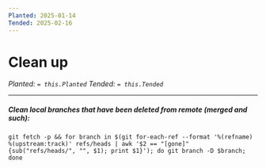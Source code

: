 ```yaml
---
Planted: 2025-01-14
Tended: 2025-02-16
---
```

# Clean up

*Planted: `= this.Planted`*
*Tended: `= this.Tended`*

---

##### Clean local branches that have been deleted from remote (merged and such):

```
git fetch -p && for branch in $(git for-each-ref --format '%(refname) %(upstream:track)' refs/heads | awk '$2 == "[gone]" {sub("refs/heads/", "", $1); print $1}'); do git branch -D $branch; done
```

